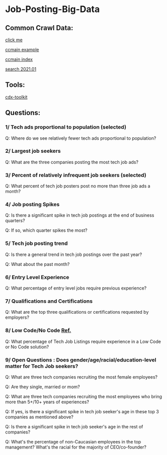 # Job-Posting-Big-Data

## Common Crawl Data:
[click me](https://index.commoncrawl.org/)

[ccmain example](http://commoncrawl.org/the-data/examples/)

[ccmain index](https://commoncrawl.org/2018/03/index-to-warc-files-and-urls-in-columnar-format/)

[search 2021.01](https://index.commoncrawl.org/CC-MAIN-2021-04)

## Tools:
[cdx-toolkit](https://github.com/cocrawler/cdx_toolkit)

## Questions:

### 1/ Tech ads proportional to population (selected)
Q: Where do we see relatively fewer tech ads proportional to population?

### 2/ Largest job seekers
Q: What are the three companies posting the most tech job ads?

### 3/ Percent of relatively infrequent job seekers (selected)
Q: What percent of tech job posters post no more than three job ads a month?

### 4/ Job posting Spikes
Q: Is there a significant spike in tech job postings at the end of business quarters?

Q: If so, which quarter spikes the most?

### 5/ Tech job posting trend
Q: Is there a general trend in tech job postings over the past year?

Q: What about the past month?

### 6/ Entry Level Experience
Q: What percentage of entry level jobs require previous experience?

### 7/ Qualifications and Certifications
Q: What are the top three qualifications or certifications requested by employers?

### 8/ Low Code/No Code [Ref.](https://en.wikipedia.org/wiki/Low-code_development_platform)
Q: What percentage of Tech Job Listings require experience in a Low Code or No Code solution?

### 9/ Open Questions : Does gender/age/racial/education-level matter for Tech Job seekers?

Q: What are three tech companies recruiting the most female employees?

Q: Are they single, married or mom? 

Q: What are three tech companies recruiting the most employees who bring more than 5+/10+ years of experiences?

Q: If yes, is there a significant spike in tech job seeker's age in these top 3 companies as mentioned above?

Q: Is there a significant spike in tech job seeker's age in the rest of companies?

Q: What's the percentage  of non-Caucasian employees in the top management? What's the racial for the majority of CEO/co-founder? 

